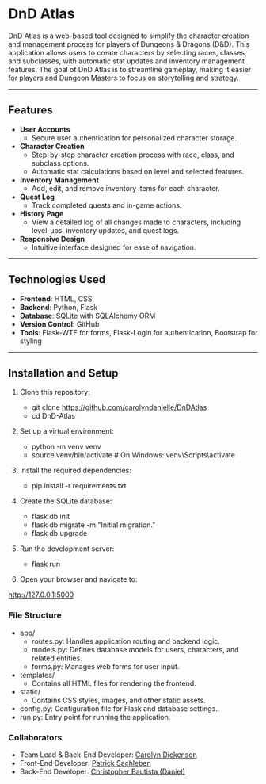 # DnD Atlas

DnD Atlas is a web-based tool designed to simplify the character creation and management process for players of Dungeons & Dragons (D&D). This application allows users to create characters by selecting races, classes, and subclasses, with automatic stat updates and inventory management features. The goal of DnD Atlas is to streamline gameplay, making it easier for players and Dungeon Masters to focus on storytelling and strategy.

---

## Features

- **User Accounts**
  - Secure user authentication for personalized character storage.
- **Character Creation**
  - Step-by-step character creation process with race, class, and subclass options.
  - Automatic stat calculations based on level and selected features.
- **Inventory Management**
  - Add, edit, and remove inventory items for each character.
- **Quest Log**
  - Track completed quests and in-game actions.
- **History Page**
  - View a detailed log of all changes made to characters, including level-ups, inventory updates, and quest logs.
- **Responsive Design**
  - Intuitive interface designed for ease of navigation.

---

## Technologies Used

- **Frontend**: HTML, CSS
- **Backend**: Python, Flask
- **Database**: SQLite with SQLAlchemy ORM
- **Version Control**: GitHub
- **Tools**: Flask-WTF for forms, Flask-Login for authentication, Bootstrap for styling

---

## Installation and Setup

1. Clone this repository:

   - git clone <https://github.com/carolyndanielle/DnDAtlas>
   - cd DnD-Atlas

2. Set up a virtual environment:

    - python -m venv venv
    - source venv/bin/activate  # On Windows: venv\Scripts\activate

3. Install the required dependencies:

    - pip install -r requirements.txt

4. Create the SQLite database:

    - flask db init
    - flask db migrate -m "Initial migration."
    - flask db upgrade

5. Run the development server:

    - flask run

6. Open your browser and navigate to:

<http://127.0.0.1:5000>

### File Structure

- app/
  - routes.py: Handles application routing and backend logic.
  - models.py: Defines database models for users, characters, and related entities.
  - forms.py: Manages web forms for user input.
- templates/
  - Contains all HTML files for rendering the frontend.
- static/
  - Contains CSS styles, images, and other static assets.
- config.py: Configuration file for Flask and database settings.
- run.py: Entry point for running the application.

### Collaborators
- Team Lead & Back-End Developer: [Carolyn Dickenson](https://github.com/carolyndanielle)
- Front-End Developer: [Patrick Sachleben](https://github.com/Patsax)
- Back-End Developer: [Christopher Bautista (Daniel)](https://github.com/dbautista2)
